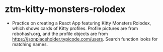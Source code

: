 # ztm-kitty-monsters-rolodex
 - Practice on creating a React App featuring Kitty Monsters Rolodex, which shows cards of Kitty profiles. Profile pictures are from robohash.org, and the profile objects are from https://jsonplaceholder.typicode.com/users. Search function looks for matching names.